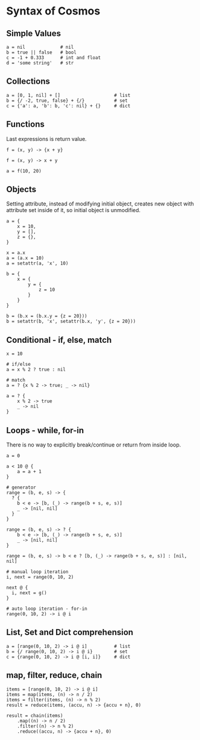 
# Syntax of Cosmos


## Simple Values

```
a = nil             # nil
b = true || false   # bool
c = -1 + 0.333      # int and float
d = 'some string'   # str
```


## Collections

```
a = [0, 1, nil] + []                    # list
b = {/ -2, true, false} + {/}           # set
c = {'a': a, 'b': b, 'c': nil} + {}     # dict
```

## Functions

Last expressions is return value.

```
f = (x, y) -> {x + y}

f = (x, y) -> x + y

a = f(10, 20)
```


## Objects

Setting attribute, instead of modifying initial object, creates new object with
attribute set inside of it, so initial object is unmodified.

```
a = {
    x = 10,
    y = [],
    z = {},
}

x = a.x
a = (a.x = 10)
a = setattr(a, 'x', 10)

b = {
    x = {
        y = {
            z = 10
        }
    }
}

b = (b.x = (b.x.y = {z = 20}))
b = setattr(b, 'x', setattr(b.x, 'y', {z = 20}))
```


## Conditional - if, else, match

```
x = 10

# if/else
a = x % 2 ? true : nil

# match
a = ? {x % 2 -> true; _ -> nil}

a = ? {
    x % 2 -> true
    _ -> nil
}
```


## Loops - while, for-in

There is no way to explicitly break/continue or return from inside loop.

```
a = 0

a < 10 @ {
    a = a + 1
}
```

```
# generator
range = (b, e, s) -> {
  ? {
    b < e -> [b, (_) -> range(b + s, e, s)]
    _ -> [nil, nil]
  }
}

range = (b, e, s) -> ? {
    b < e -> [b, (_) -> range(b + s, e, s)]
    _ -> [nil, nil]
}

range = (b, e, s) -> b < e ? [b, (_) -> range(b + s, e, s)] : [nil, nil]

# manual loop iteration
i, next = range(0, 10, 2)

next @ {
  i, next = g()
}

# auto loop iteration - for-in
range(0, 10, 2) -> i @ i
```


## List, Set and Dict comprehension

```
a = [range(0, 10, 2) -> i @ i]          # list
b = {/ range(0, 10, 2) -> i @ i}        # set
c = {range(0, 10, 2) -> i @ [i, i]}     # dict
```


## map, filter, reduce, chain

```
items = [range(0, 10, 2) -> i @ i]
items = map(items, (n) -> n / 2)
items = filter(items, (n) -> n % 2)
result = reduce(items, (accu, n) -> {accu + n}, 0)

result = chain(items)
    .map((n) -> n / 2)
    .filter((n) -> n % 2)
    .reduce((accu, n) -> {accu + n}, 0)
```